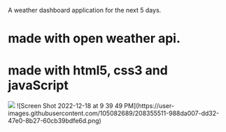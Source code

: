 A weather dashboard application for the next 5 days. 

# made with open weather api. 
# made with html5, css3 and javaScript
<img src=/assets/images/Screen%20Shot%202022-12-18%20at%209.25.49%20PM./>
![Screen Shot 2022-12-18 at 9 39 49 PM](https://user-images.githubusercontent.com/105082689/208355511-988da007-dd32-47e0-8b27-60cb39bdfe6d.png)
